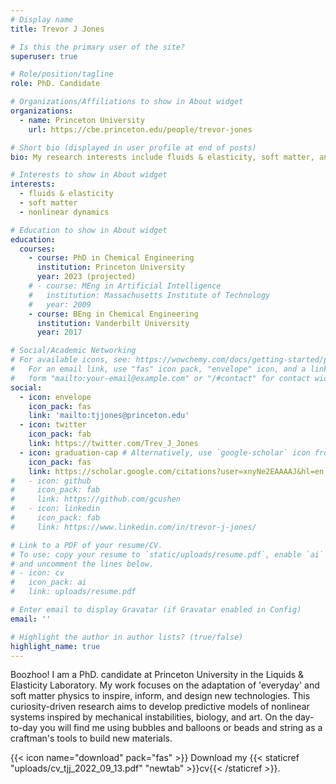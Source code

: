 ```yaml
---
# Display name
title: Trevor J Jones

# Is this the primary user of the site?
superuser: true

# Role/position/tagline
role: PhD. Candidate

# Organizations/Affiliations to show in About widget
organizations:
  - name: Princeton University
    url: https://cbe.princeton.edu/people/trevor-jones

# Short bio (displayed in user profile at end of posts)
bio: My research interests include fluids & elasticity, soft matter, and nonlinear dynamics.

# Interests to show in About widget
interests:
  - fluids & elasticity
  - soft matter
  - nonlinear dynamics

# Education to show in About widget
education:
  courses:
    - course: PhD in Chemical Engineering
      institution: Princeton University
      year: 2023 (projected)
    # - course: MEng in Artificial Intelligence
    #   institution: Massachusetts Institute of Technology
    #   year: 2009
    - course: BEng in Chemical Engineering
      institution: Vanderbilt University
      year: 2017

# Social/Academic Networking
# For available icons, see: https://wowchemy.com/docs/getting-started/page-builder/#icons
#   For an email link, use "fas" icon pack, "envelope" icon, and a link in the
#   form "mailto:your-email@example.com" or "/#contact" for contact widget.
social:
  - icon: envelope
    icon_pack: fas
    link: 'mailto:tjjones@princeton.edu'
  - icon: twitter
    icon_pack: fab
    link: https://twitter.com/Trev_J_Jones
  - icon: graduation-cap # Alternatively, use `google-scholar` icon from `ai` icon pack
    icon_pack: fas
    link: https://scholar.google.com/citations?user=xnyNe2EAAAAJ&hl=en
#   - icon: github
#     icon_pack: fab
#     link: https://github.com/gcushen
#   - icon: linkedin
#     icon_pack: fab
#     link: https://www.linkedin.com/in/trevor-j-jones/

# Link to a PDF of your resume/CV.
# To use: copy your resume to `static/uploads/resume.pdf`, enable `ai` icons in `params.toml`,
# and uncomment the lines below.
# - icon: cv
#   icon_pack: ai
#   link: uploads/resume.pdf

# Enter email to display Gravatar (if Gravatar enabled in Config)
email: ''

# Highlight the author in author lists? (true/false)
highlight_name: true
---
```


Boozhoo! 
I am a PhD. candidate at Princeton University in the Liquids & Elasticity Laboratory.
My work focuses on the adaptation of 'everyday' and soft matter physics to inspire, inform, and design new technologies. 
This curiosity-driven research aims to develop predictive models of nonlinear systems inspired by mechanical instabilities, biology, and art.
On the day-to-day you will find me using bubbles and balloons or beads and string as a craftman's tools to build new materials.

{{< icon name="download" pack="fas" >}} Download my {{< staticref "uploads/cv_tjj_2022_09_13.pdf" "newtab" >}}cv{{< /staticref >}}.
